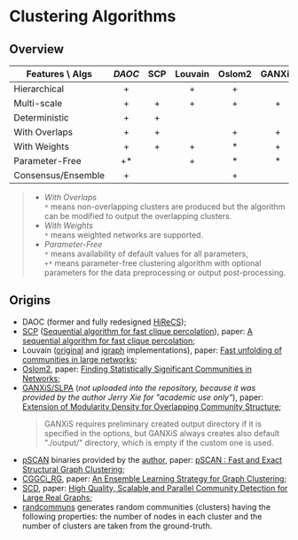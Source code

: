 # Clustering Algorithms

## Overview

Features \ Algs		  | *DAOC*  | SCP	| Louvain | Oslom2 | GANXiS | pSCAN | CGGCi_RG | SCD
| ---			 	        | :-: 	  | :-: | :-: 		| :-: 	 | :-: 		| :-: 	| :-:      | :-:
Hierarchical    	  | +       |  	  | + 		  | +  	   | 			  | 		  |          | 
Multi-scale     	  | + 	    | + 	| + 		  | + 	   | + 		  | 		  |          | 
Deterministic   	  | + 	    | + 	| 			  |        | 			  | ? 	  |          | ?
With Overlaps   	  | + 	    | + 	| 			  | + 	   | + 		  | + 	  | *        | 
With Weights        | +       | +   | +       | *      | +      |       |          |
Parameter-Free  	  | +* 	    | 		| + 		  | * 	   | * 		  |  		  | *        | *
Consensus/Ensemble  | + 	    | 		| 			  | + 	   | 			  | 		  | +        | 

> - *With Overlaps*  
> `*` means non-overlapping clusters are produced but the algorithm can be modified to output the overlapping clusters.
> - *With Weights*  
> `*` means weighted networks are supported.
> - *Parameter-Free*  
> `*` means availability of default values for all parameters,  
> `+*` means parameter-free clustering algorithm with optional parameters for the data preprocessing or output post-processing.


## Origins

* DAOC (former and fully redesigned [HiReCS](http://www.lumais.com/hirecs));
* [SCP](http://www.lce.hut.fi/~mtkivela/kclique.html) ([Sequential algorithm for fast clique percolation](http://www.lce.hut.fi/research/mm/complex/software/)), paper: [A sequential algorithm for fast clique percolation](https://arxiv.org/abs/0805.1449);
* Louvain ([original](https://sites.google.com/site/findcommunities/) and [igraph](http://igraph.org/python/doc/igraph.Graph-class.html#community_multilevel) implementations), paper: [Fast unfolding of communities in large networks](https://arxiv.org/abs/0803.0476);
* [Oslom2](http://www.oslom.org/software.htm), paper: [Finding Statistically Significant Communities in Networks](https://arxiv.org/abs/1012.2363);
* [GANXiS/SLPA](https://sites.google.com/site/communitydetectionslpa/) (*not uploaded into the repository, because it was provided by the author Jerry Xie for "academic use only"*<!-- ; *deterministic algorithm LabelRankT* is a modification of GANXiS, but LabelRankT is not publicly available -->), paper: [Extension of Modularity Density for Overlapping Community Structure](http://ieeexplore.ieee.org/document/6921686/);
  > GANXiS requires preliminary created output directory if it is specified in the options, but GANXiS always creates also default "./output/" directory, which is empty if the custom one is used.
* [pSCAN](https://github.com/eXascaleInfolab/pSCAN) binaries provided by the [author](http://www.cse.unsw.edu.au/~ljchang/), paper: [pSCAN : Fast and Exact Structural Graph Clustering](http://ieeexplore.ieee.org/document/7498245/);
* [CGGCi_RG](https://github.com/eXascaleInfolab/CGGC), paper: [An Ensemble Learning Strategy for Graph Clustering](https://www.cc.gatech.edu/dimacs10/papers/%5B18%5D-dimacs10_ovelgoennegeyerschulz.pdf);
* [SCD](http://www.dama.upc.edu), paper: [High Quality, Scalable and Parallel Community Detection for Large Real Graphs](http://wwwconference.org/proceedings/www2014/proceedings/p225.pdf);
* [randcommuns](/algorithms/randcommuns.py) generates random communities (clusters) having the following properties: the number of nodes in each cluster and the number of clusters are taken from the ground-truth.
